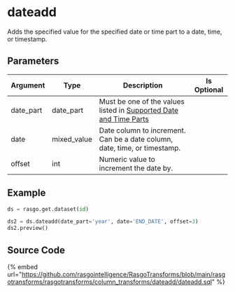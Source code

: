 

# dateadd

Adds the specified value for the specified date or time part to a date, time, or timestamp.

## Parameters

| Argument  |    Type     |                                                                                Description                                                                                 | Is Optional |
| --------- | ----------- | -------------------------------------------------------------------------------------------------------------------------------------------------------------------------- | ----------- |
| date_part | date_part   | Must be one of the values listed in [Supported Date and Time Parts](https://docs.snowflake.com/en/sql-reference/functions-date-time.html#label-supported-date-time-parts)  |             |
| date      | mixed_value | Date column to increment. Can be a date column, date, time, or timestamp.                                                                                                  |             |
| offset    | int         | Numeric value to increment the date by.                                                                                                                                    |             |


## Example









```python
ds = rasgo.get.dataset(id)

ds2 = ds.dateadd(date_part='year', date='END_DATE', offset=3)
ds2.preview()
```



## Source Code

{% embed url="https://github.com/rasgointelligence/RasgoTransforms/blob/main/rasgotransforms/rasgotransforms/column_transforms/dateadd/dateadd.sql" %}

